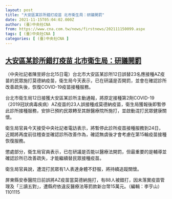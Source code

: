 ```yaml
---
layout: post
title: "大安區某診所錯打疫苗 北市衛生局：研議開罰"
date: 2021-11-15T05:04:02.000Z
author: (臺)中央社CNA
from: https://www.cna.com.tw/news/firstnews/202111150099.aspx
tags: [ (臺)中央社CNA ]
categories: [ (臺)中央社CNA ]
---
```

<!--1636952642000-->
[大安區某診所錯打疫苗 北市衛生局：研議開罰](https://www.cna.com.tw/news/firstnews/202111150099.aspx)
------

<div>
<div></div><div><p>（中央社記者陳昱婷台北15日電）台北市大安區某診所12日誤替23名應接種AZ疫苗的民眾施打莫德納疫苗，衛生局今天表示，已在研議是否開罰，並會在確認診所改善疏失後，恢復COVID-19疫苗接種服務。</p><p>台北市衛生局12日接獲大安區某診所主動通報，將原定接種第2劑COVID-19（2019冠狀病毒疾病）AZ疫苗的23人誤接種成莫德納疫苗，衛生局獲報後即暫停此診所接種服務，安排已預約民眾轉至其餘醫療院所施打，並啟動混打民眾健康關懷。</p><p>衛生局官員今天接受中央社記者電訪表示，將暫停此診所疫苗接種服務到24日，近期將再度前往稽查並確認診所改善作為，確認無虞後才會考慮在第15輪疫苗接種恢復服務。</p><p>懲處部分，衛生局官員表示，已在研議是否能以醫療法開罰，但最重要的是輔導並確認診所已改善疏失，才能繼續替民眾接種疫苗。</p><p>衛生局官員說，遭混打民眾有1人表達身體不舒服，將持續追蹤關懷。</p><p>屏東縣安泰醫院日前誤將AZ疫苗當莫德納施打，有88人被錯打，因未落實疫苗管理及「三讀五對」，遭縣府依違反醫療法等罰款新台幣15萬元。（編輯：李亨山）1101115</p></div>
</div>
